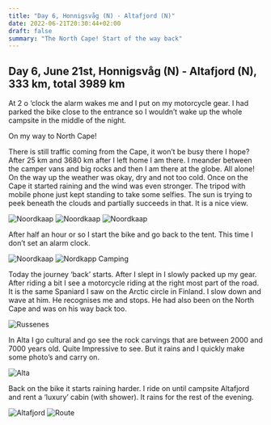```yaml
---
title: "Day 6, Honnigsvåg (N) - Altafjord (N)"
date: 2022-06-21T20:30:44+02:00
draft: false
summary: "The North Cape! Start of the way back"
---
```

## Day 6, June 21st, Honnigsvåg (N) - Altafjord (N), 333 km, total 3989 km
At 2 o ‘clock the alarm wakes me and I put on my motorcycle gear.
I had parked the bike close to the entrance so I wouldn’t wake up the whole campsite in the middle of the night.

On my way to North Cape!

There is still traffic coming from the Cape, it won’t be busy there I hope?
After 25 km and 3680 km after I left home I am there. I meander between the camper vans and big rocks
and then I am there at the globe. All alone!
On the way up the weather was okay, dry and not too cold. Once on the Cape it started raining and the
wind was even stronger. The tripod with mobile phone just kept standing to take some selfies. The sun is
trying to peek beneath the clouds and partially succeeds in that. It is a nice view.

![Noordkaap](/images/noordkaap2022-06-21-01-noordkaap-r.jpg "Noordkaap")
![Noordkaap](/images/noordkaap2022-06-21-02-noordkaap-r.jpg "Noordkaap")
![Noordkaap](/images/noordkaap2022-06-21-03-noordkaap-r.jpg "Noordkaap")

After half an hour or so I start the bike and go back to the tent. This time I don’t set an alarm clock.

![Noordkaap](/images/noordkaap2022-06-21-04-rendieren-r.jpg "Noordkaap")
![Nordkapp Camping](/images/noordkaap2022-06-21-05-nordkapp-camping-r.jpg "Nordkapp Camping")

Today the journey ‘back’ starts. After I slept in I slowly packed up my gear.
After riding a bit I see a motorcycle riding at the right most part of the road. It is the same Spaniard
I saw on the Arctic circle in Finland. I slow down and wave at him. He recognises me and stops. He
had also been on the North Cape and was on his way back too.

![Russenes](/images/noordkaap2022-06-21-06-russenes-r.jpg "Russenes")

In Alta I go cultural and go see the rock carvings that are between 2000 and 7000 years old. Quite
Impressive to see. But it rains and I quickly make some photo’s and carry on.

![Alta](/images/noordkaap2022-06-21-07-alta-r.jpg "Alta")

Back on the bike it starts raining harder. I ride on until campsite Altafjord and rent a ‘luxury’ cabin (with shower).
It rains for the rest of the evening.

![Altafjord](/images/noordkaap2022-06-21-08-altafjord-r.jpg "Altafjord")
![Route](/images/kaart-dag-06.jpg "Route")
